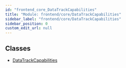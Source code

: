 ```yaml
---
id: "frontend_core_DataTrackCapabilities"
title: "Module: frontend/core/DataTrackCapabilities"
sidebar_label: "frontend/core/DataTrackCapabilities"
sidebar_position: 0
custom_edit_url: null
---
```


## Classes

- [DataTrackCapabilities](../classes/frontend_core_DataTrackCapabilities.DataTrackCapabilities)
